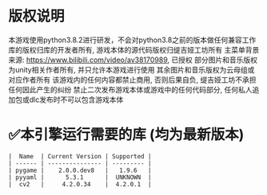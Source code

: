 # 版权说明
本游戏使用python3.8.2进行研发，不会对python3.8之前的版本做任何兼容工作
库的版权归库的开发者所有, 游戏本体的源代码版权归缇吉娅工坊所有
主菜单背景来源: https://www.bilibili.com/video/av38170989, 已授权
部分图片和音乐版权为unity相关作者所有, 并只允许本游戏进行使用
其余图片和音乐版权为云母组或对应作者所有
该游戏内的任何内容都禁止商用, 否则后果自负, 缇吉娅工坊不承担任何因此产生的纠纷
禁止二次发布游戏本体或游戏中的任何代码部分, 任何私人追加包或dlc发布时不可以包含游戏本体

# :white_check_mark:本引擎运行需要的库 (均为最新版本)

    |  Name  | Current Version | Supported |
    | ------ | --------------- | --------- |
    | pygame |    2.0.0.dev8   |   1.9.6   |
    | pyyaml |      5.3.1      |  UNKNOWN  |
    |  cv2   |     4.2.0.34    |  4.2.0.1  |

